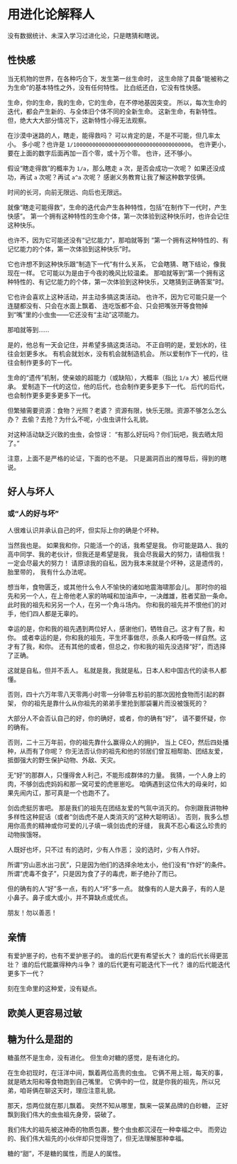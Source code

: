 # 用进化论解释人

没有数据统计、未深入学习过进化论，只是瞎猜和瞎说。

## 性快感
当无机物的世界，在各种巧合下，发生第一丝生命时，
这生命除了具备“能被称之为生命”的基本特性之外，没有任何特性。
比白纸还白，它没有性快感。

生命，你的生命，我的生命，它的生命，在不停地基因突变。
所以，每次生命的迭代，都会产生新的、与全体旧个体不同的全新生命。
这新生命，有新特性。
但，绝大大大部分情况下，这新特性小得无法观察。

在沙漠中迷路的人，瞎走，能得救吗？
可以肯定的是，不是不可能，但几率太小。
多小呢？也许是 `1/1000000000000000000000000000000000000`。
也许更小，要在上面的数字后面再加一百个零，或十万个零。
也许，还不够小。

假设“瞎走得救”的概率为 `1/a`，那么瞎走 `a` 次，是否会成功一次呢？
如果还没成功，再试 `a` 次呢？再试 `a^a` 次呢？
感谢义务教育让我了解这种数学伎俩。

时间的长河，向前无限远、向后也无限远。

就像“瞎走可能得救”，生命的迭代会产生各种特性，包括“在制作下一代时，产生快感”。
第一个拥有这种特性的生命个体，第一次体验到这种快乐时，也许会记住这种快乐。

也许不，因为它可能还没有“记忆能力”，那咱就等到
“第一个拥有这种特性的、有记忆能力的个体，第一次体验到这种快乐”时。

它也许想不到这种快乐跟“制造下一代”有什么关系，
它会瞎猜、瞎下结论，像我现在一样。
它可能以为是由于今夜的晚风比较温柔。
那咱就等到“第一个拥有这种特性的、有记忆能力的个体，第一次体验到这种快乐，又瞎猜到正确答案”时。

它也许会喜欢上这种活动，并主动多搞这类活动。
也许不，因为它可能只是一个连腿都没有、只会在水面上飘着、
连吃饭都不会、只会把嘴张开等食物掉到“嘴”里的小虫虫——它还没有“主动”这项能力。

那咱就等到……

是的，他总有一天会记住，并希望多搞这类活动。
不正自明的是，爱划水的，往往会划更多水。
有机会就划水，没有机会就制造机会。
所以爱制作下一代的，往往会制作更多的下一代。

生命的“遗传”机制，使亲娘的超能力（或缺陷），大概率（指比 `1/a` 大）被后代继承。
爱制造下一代的这位，他的后代，也会制作更多更多下一代。
后代的后代，也会制作更多更多更多下一代。

但繁殖需要资源：食物？光照？老婆？
资源有限，快乐无限。资源不够怎么怎么办？
去偷？去抢？为什么不呢，小虫虫讲什么礼貌。

对这种活动缺乏兴致的虫虫，会惊讶：
“有那么好玩吗？你们玩吧，我去晒太阳了。”

注意，上面不是严格的论证，下面的也不是。
只是漏洞百出的推导后，得到的瞎说。

## 好人与坏人
### 或“人的好与坏”

人很难认识并承认自己的坏，但实际上你的确是个坏种。

当然我也是。
如果我和你，只能活一个的话，我希望是我。
你可能是路人、我的高中同学、我的老伙计，但我还是希望是我，
我会尽我最大的努力，请相信我！一定会尽最大的努力！
请原谅我的自私，因为我本来就是个坏种，这是遗传的，胎里带的，
我有什么办法呢。

想当年，食物匮乏，或其他什么令人不愉快的诸如地震海啸那会儿。
那时你的祖先和另一个人，在上帝他老人家的呐喊和加油声中，一决雌雄，胜者奖励一条命。
此时我的祖先和另另一个人，在另一个角斗场内。
你和我的祖先并不恨他们的对手，他们四人都是无辜的。

幸运的是，你和我的祖先遇到两位好人，感谢他们，牺牲自己。这才有了我，和你。
或者幸运的是，你和我的祖先，平生坏事做尽，杀条人和呼吸一样自然。这才有了我，和你。
还有其他的或者，但总之，你和我的祖先没选择“好”，而选择了正确。

这就是自私，但并不丢人。
私就是我，我就是私，日本人和中国古代的读书人都懂。

否则，四十六万年零八天零两小时零一分钟零五秒前的那次因抢食物而引起的群架，
你的祖先是靠什么从你祖先的弟弟手里抢到那袋薯片而没被饿死的？

大部分人不会否认自己的好，你的确好，或者，你的确有“好”，
请不要怀疑，你的确有。

否则，二十三万年前，你的祖先靠什么赢得众人的拥护，
当上 CEO，然后四处播种，从而有了你呢？
你无法否认你的祖先和他的邻居们曾互相帮助、团结友爱，
抵御强大的野生保护动物、外敌、天灾。

无“好”的那群人，只懂得舍人利己，不能形成群体的力量。
我猜，一个人身上的肉，不够剑齿虎妈妈和那一窝可爱的虎崽崽吃。
咱俩遇到这位伟大的母亲时，如果先闹内讧，那可真是一个也跑不了。

剑齿虎挺厉害吧。
那是我们的祖先在团结友爱的气氛中消灭的。
你别跟我讲物种多样性这种屁话（或者“剑齿虎不是人类消灭的”这种大聪明话）。
否则，我多么想用你高贵的精神或你可爱的儿子填一填剑齿虎的牙缝，
我真不忍心看这么珍贵的动物挨饿呀。

人既好也坏，只不过
有的选时，少有人作恶；
没的选时，少有人作好。

所谓“穷山恶水出刁民”，只是因为他们的选择余地太小，他们没有“作好”的条件。
所谓“虎毒不食子”，只是因为食了子的毒虎，断子绝孙了而已。

但的确有的人“好”多一点，有的人“坏”多一点。
就像有的人是大鼻子，有的人是小鼻子。鼻子或大或小，并不算缺点或优点。

朋友！勿以善恶！

## 亲情

有爱护崽子的，也有不爱护崽子的。
谁的后代更有希望长大？
谁的后代长得更茁壮？
谁的后代能赢得种内斗争？
谁的后代更有可能迭代下一代？
谁的后代能迭代更多下一代？

刻在生命里的这种爱，没有疑点。

## 欧美人更容易过敏

## 糖为什么是甜的

糖虽然不是生命，没有进化。
但生命对糖的感觉，是有进化的。

在生命初现时，在汪洋中间，飘着两位高贵的虫虫。
它俩不用上班，每天的事，就是晒太阳和等食物跑到自己嘴里。
它俩中的一位，就是你我的祖先，所以兄弟，咱哥俩在聊这天时，理应注意礼貌。

那天，怹两位就在那儿飘着。
突然不知从哪里，飘来一袋某品牌的白砂糖，
正好飘到我们伟大的虫虫祖先身旁，袋破了。

我们伟大的祖先被这神奇的物质包裹，整个虫虫都沉浸在一种幸福之中。
而旁边的、我们伟大祖先的小伙伴却只觉得饱了，但无法理解那种幸福。

糖的“甜”，不是糖的属性，而是人的属性。
